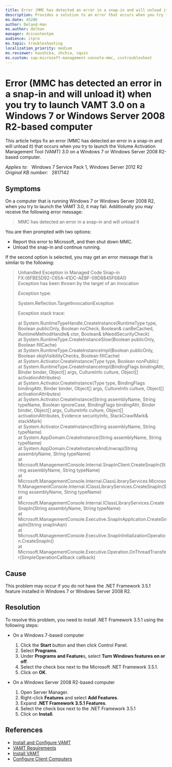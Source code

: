 ```yaml
---
title: Error (MMC has detected an error in a snap-in and will unload it) when you launch VAMT 3.0
description: Provides a solution to an error that occurs when you try to launch the Volume Activation Management Tool (VAMT) 3.0 on a Windows 7 or Windows Server 2008 R2-based computer.
ms.date: 45286
author: Deland-Han
ms.author: delhan
manager: dcscontentpm
audience: itpro
ms.topic: troubleshooting
localization_priority: medium
ms.reviewer: kaushika, zhchia, squin
ms.custom: sap:microsoft-management-console-mmc, csstroubleshoot
---
```

# Error (MMC has detected an error in a snap-in and will unload it) when you try to launch VAMT 3.0 on a Windows 7 or Windows Server 2008 R2-based computer

This article helps fix an error (MMC has detected an error in a snap-in and will unload it) that occurs when you try to launch the Volume Activation Management Tool (VAMT) 3.0 on a Windows 7 or Windows Server 2008 R2-based computer.

_Applies to:_ &nbsp; Windows 7 Service Pack 1, Windows Server 2012 R2  
_Original KB number:_ &nbsp; 2817142

## Symptoms

On a computer that is running Windows 7 or Windows Server 2008 R2, when you try to launch the VAMT 3.0, it may fail. Additionally you may receive the following error message:

> MMC has detected an error in a snap-in and will unload it

You are then prompted with two options:

- Report this error to Microsoft, and then shut down MMC.
- Unload the snap-in and continue running.

If the second option is selected, you may get an error message that is similar to the following:

> Unhandled Exception in Managed Code Snap-in  
FX:{6FBE5D92-C65A-41DC-AEBF-09D8845F68A1}  
Exception has been thrown by the target of an invocation  
>
> Exception type:
>
> System.Reflection.TargetInvocationException
>
> Exception stack trace:
>
> at System.RuntimeTypeHandle.CreateInstance(RuntimeType type, Boolean publicOnly, Boolean noCheck, Boolean& canBeCached, RuntimeMethodHandle& ctor, Boolean& bNeedSecurityCheck)  
at System.RuntimeType.CreateInstanceSlow(Boolean publicOnly, Boolean fillCache)  
at System.RuntimeType.CreateInstanceImpl(Boolean publicOnly, Boolean skipVisibilityChecks, Boolean fillCache)  
at System.Activator.CreateInstance(Type type, Boolean nonPublic)  
at System.RuntimeType.CreateInstanceImpl(BindingFlags bindingAttr, Binder binder, Object[] args, CultureInfo culture, Object[] activationAttributes)  
at System.Activator.CreateInstance(Type type, BindingFlags bindingAttr, Binder binder, Object[] args, CultureInfo culture, Object[] activationAttributes)  
at System.Activator.CreateInstance(String assemblyName, String typeName, Boolean ignoreCase, BindingFlags bindingAttr, Binder binder, Object[] args, CultureInfo culture, Object[] activationAttributes, Evidence securityInfo, StackCrawlMark& stackMark)  
at System.Activator.CreateInstance(String assemblyName, String typeName)  
at System.AppDomain.CreateInstance(String assemblyName, String typeName)  
at System.AppDomain.CreateInstanceAndUnwrap(String assemblyName, String typeName)  
at Microsoft.ManagementConsole.Internal.SnapInClient.CreateSnapIn(String assemblyName, String typeName)  
at Microsoft.ManagementConsole.Internal.ClassLibraryServices.Microsoft.ManagementConsole.Internal.IClassLibraryServices.CreateSnapIn(String assemblyName, String typeName)  
at Microsoft.ManagementConsole.Internal.IClassLibraryServices.CreateSnapIn(String assemblyName, String typeName)  
at Microsoft.ManagementConsole.Executive.SnapInApplication.CreateSnapIn(String snapInAqn)  
at Microsoft.ManagementConsole.Executive.SnapInInitializationOperation.CreateSnapIn()  
at Microsoft.ManagementConsole.Executive.Operation.OnThreadTransfer(SimpleOperationCallback callback)

## Cause

This problem may occur if you do not have the .NET Framework 3.5.1 feature installed in Windows 7 or Windows Server 2008 R2.

## Resolution

To resolve this problem, you need to install .NET Framework 3.5.1 using the following steps:

- On a Windows 7-based computer

    1. Click the **Start** button and then click Control Panel.
    2. Select **Programs**.
    3. Under **Programs and Feature**s, select **Turn Windows features on or off**.
    4. Select the check box next to the Microsoft .NET Framework 3.5.1.
    5. Click on **OK**.

- On a Windows Server 2008 R2-based computer

    1. Open Server Manager.
    2. Right-click **Features** and select **Add Features**.
    3. Expand **.NET Framework 3.5.1 Features**.
    4. Select the check box next to the .NET Framework 3.5.1
    5. Click on **Install**.

## References

- [Install and Configure VAMT](/previous-versions/windows/hh825211(v=win.10))
- [VAMT Requirements](/previous-versions/windows/hh824945(v=win.10))
- [Install VAMT](/previous-versions/windows/hh825184(v=win.10))
- [Configure Client Computers](/previous-versions/windows/hh825136(v=win.10))
